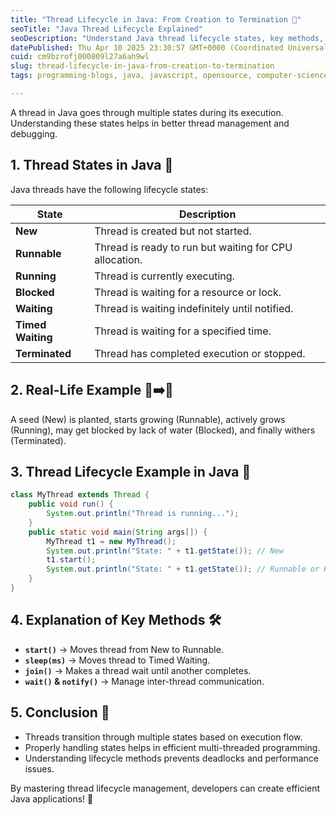 ```yaml
---
title: "Thread Lifecycle in Java: From Creation to Termination 🔄"
seoTitle: "Java Thread Lifecycle Explained"
seoDescription: "Understand Java thread lifecycle states, key methods, and examples for efficient thread management in multithreaded applications"
datePublished: Thu Apr 10 2025 23:30:57 GMT+0000 (Coordinated Universal Time)
cuid: cm9bzrofj000809l27a6ah9wl
slug: thread-lifecycle-in-java-from-creation-to-termination
tags: programming-blogs, java, javascript, opensource, computer-science, coding, programming-languages, object-oriented-programming, dsa, codenewbies, programming-tips, dsainjava

---
```


A thread in Java goes through multiple states during its execution. Understanding these states helps in better thread management and debugging.

## 1. Thread States in Java 🚦
Java threads have the following lifecycle states:

| State        | Description |
|-------------|------------|
| **New** | Thread is created but not started. |
| **Runnable** | Thread is ready to run but waiting for CPU allocation. |
| **Running** | Thread is currently executing. |
| **Blocked** | Thread is waiting for a resource or lock. |
| **Waiting** | Thread is waiting indefinitely until notified. |
| **Timed Waiting** | Thread is waiting for a specified time. |
| **Terminated** | Thread has completed execution or stopped. |

## 2. Real-Life Example 🌱➡️🌳
A seed (New) is planted, starts growing (Runnable), actively grows (Running), may get blocked by lack of water (Blocked), and finally withers (Terminated).

## 3. Thread Lifecycle Example in Java 📝
```java
class MyThread extends Thread {
    public void run() {
        System.out.println("Thread is running...");
    }
    public static void main(String args[]) {
        MyThread t1 = new MyThread();
        System.out.println("State: " + t1.getState()); // New
        t1.start();
        System.out.println("State: " + t1.getState()); // Runnable or Running
    }
}
```

## 4. Explanation of Key Methods 🛠️
- **`start()`** → Moves thread from New to Runnable.
- **`sleep(ms)`** → Moves thread to Timed Waiting.
- **`join()`** → Makes a thread wait until another completes.
- **`wait()` & `notify()`** → Manage inter-thread communication.

## 5. Conclusion 🎯
- Threads transition through multiple states based on execution flow.
- Properly handling states helps in efficient multi-threaded programming.
- Understanding lifecycle methods prevents deadlocks and performance issues.

By mastering thread lifecycle management, developers can create efficient Java applications! 🚀


